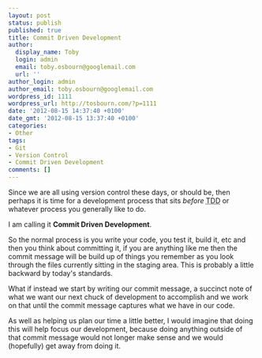 ```yaml
---
layout: post
status: publish
published: true
title: Commit Driven Development
author:
  display_name: Toby
  login: admin
  email: toby.osbourn@googlemail.com
  url: ''
author_login: admin
author_email: toby.osbourn@googlemail.com
wordpress_id: 1111
wordpress_url: http://tosbourn.com/?p=1111
date: '2012-08-15 14:37:40 +0100'
date_gmt: '2012-08-15 13:37:40 +0100'
categories:
- Other
tags:
- Git
- Version Control
- Commit Driven Development
comments: []
---
```

<p>Since we are all using version control these days, or should be, then perhaps it is time for a development process that sits <em>before</em> <acronym title="Test Driven Development">TDD</acronym> or whatever process you generally like to do.</p>
<p>I am calling it <strong>Commit Driven Development</strong>.</p>
<p>So the normal process is you write your code, you test it, build it, etc and then you think about committing it, if you are anything like me then the commit message will be build up of things you remember as you look through the files currently sitting in the staging area. This is probably a little backward by today's standards.</p>
<p>What if instead we start by writing our commit message, a succinct note of what we want our next chuck of development to accomplish and we work on that until the commit message captures what we have in our code.</p>
<p>As well as helping us plan our time a little better, I would imagine that doing this will help focus our development, because doing anything outside of that commit message would not longer make sense and we would (hopefully) get away from doing it.</p>
